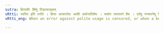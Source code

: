 ```yaml
---
sutra: क्षियाशीः प्रैषेषु तिङाकाङ्क्षम्
vRtti: स्वरित इति वर्त्तते । क्षिया आचारभेदः आशीः प्रार्थनाविशेषः । शब्देन व्यापारणं प्रैषः । एतेषु गम्यमानेषु तिङन्तमाकाङ्क्षणं यत्तस्य स्वरितः प्लुतो भवति ॥
vRtti_eng: When an error against polite usage is censured, or when a benediction or a bidding is intended, the end syllable of a finite verb becomes _pluta_ and _svarita_, if this requires another sentence to complete the sense.

---
```

